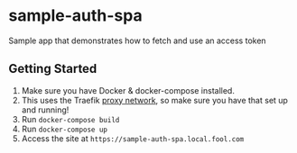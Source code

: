 # sample-auth-spa
Sample app that demonstrates how to fetch and use an access token

## Getting Started

1. Make sure you have Docker & docker-compose installed.
2. This uses the Traefik [proxy network](https://github.com/themotleyfool/proxy-network), so make sure you have that set up and running!
3. Run `docker-compose build`
4. Run `docker-compose up`
5. Access the site at `https://sample-auth-spa.local.fool.com`
